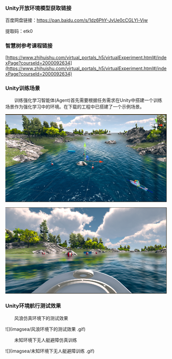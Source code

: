 ### Unity开放环境模型获取链接

百度网盘链接：[https://pan.baidu.com/s/1dz6PhY-JvUe0cCGLYl-Vjw ](https://pan.baidu.com/s/1dz6PhY-JvUe0cCGLYl-Vjw )

提取码：etk0


### 智慧树参考课程链接
[https://www.zhihuishu.com/virtual_portals_h5/virtualExperiment.html#/indexPage?courseId=2000092634](https://www.zhihuishu.com/virtual_portals_h5/virtualExperiment.html#/indexPage?courseId=2000092634)

### Unity训练场景

&emsp;&emsp;训练强化学习智能体(Agent)首先需要根据任务需求在Unity中搭建一个训练场景作为强化学习中的环境。在下载的工程中已搭建了一个示例场景。

![](image/unity17.PNG)

![](image/unity18.PNG)

### Unity环境航行测试效果

&emsp;&emsp;风浪仿真环境下的测试效果 

![](imagsea/风浪环境下的测试效果 .gif)

&emsp;&emsp;未知环境下无人艇避障仿真训练 

![](imagsea/未知环境下无人艇避障训练 .gif)





